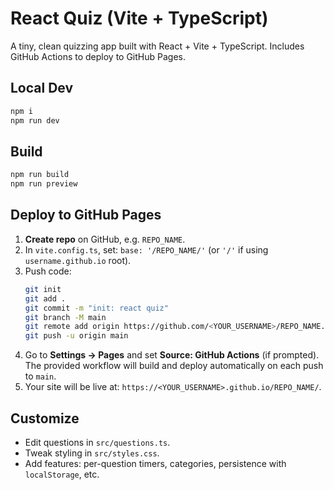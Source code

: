 # React Quiz (Vite + TypeScript)
A tiny, clean quizzing app built with React + Vite + TypeScript. Includes GitHub Actions to deploy to GitHub Pages.

## Local Dev
```bash
npm i
npm run dev
```

## Build
```bash
npm run build
npm run preview
```

## Deploy to GitHub Pages
1. **Create repo** on GitHub, e.g. `REPO_NAME`.
2. In `vite.config.ts`, set: `base: '/REPO_NAME/'` (or `'/'` if using `username.github.io` root).
3. Push code:
   ```bash
   git init
   git add .
   git commit -m "init: react quiz"
   git branch -M main
   git remote add origin https://github.com/<YOUR_USERNAME>/REPO_NAME.git
   git push -u origin main
   ```
4. Go to **Settings → Pages** and set **Source: GitHub Actions** (if prompted). The provided workflow will build and deploy automatically on each push to `main`.
5. Your site will be live at: `https://<YOUR_USERNAME>.github.io/REPO_NAME/`.

## Customize
- Edit questions in `src/questions.ts`.
- Tweak styling in `src/styles.css`.
- Add features: per-question timers, categories, persistence with `localStorage`, etc.